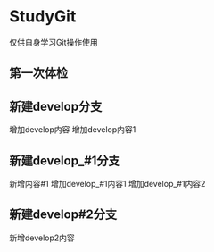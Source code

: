 # StudyGit
仅供自身学习Git操作使用


## 第一次体检

## 新建develop分支
增加develop内容
增加develop内容1

## 新建develop_#1分支
新增内容#1
增加develop_#1内容1
增加develop_#1内容2


## 新建develop#2分支
新增develop2内容
